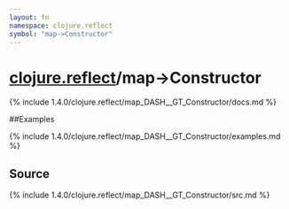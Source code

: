 ```yaml
---
layout: fn
namespace: clojure.reflect
symbol: "map->Constructor"
---
```


# [clojure.reflect](../)/map->Constructor

{% include 1.4.0/clojure.reflect/map_DASH__GT_Constructor/docs.md %}

##Examples

{% include 1.4.0/clojure.reflect/map_DASH__GT_Constructor/examples.md %}
## Source
{% include 1.4.0/clojure.reflect/map_DASH__GT_Constructor/src.md %}

